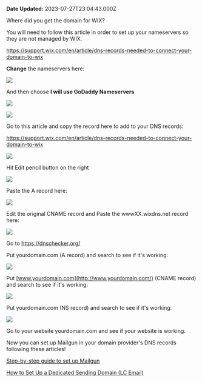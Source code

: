 **Date Updated:** 2023-07-27T23:04:43.000Z

Where did you get the domain for WIX?

  
You will need to follow this article in order to set up your nameservers so they are not managed by WIX.

<https://support.wix.com/en/article/dns-records-needed-to-connect-your-domain-to-wix>

  
**Change** the nameservers here:

  
[![](https://s3.amazonaws.com/cdn.freshdesk.com/data/helpdesk/attachments/production/48049619872/original/B8A4v0q6PZ5YHsAp2mzk6_scZOWKWvgpuA.png?1594935583)](https://s3.amazonaws.com/cdn.freshdesk.com/data/helpdesk/attachments/production/48048676561/original/YR0RErgqA3H6yrlCTXhhZbT3%5Fwiy8RMiLg.png?1594407818)

  
And then choose **I will use GoDaddy Nameservers**

[![](https://s3.amazonaws.com/cdn.freshdesk.com/data/helpdesk/attachments/production/48049619871/original/leZXxFFitGVUL_wyqnukiQY8HewiiuhhkA.png?1594935583)](https://s3.amazonaws.com/cdn.freshdesk.com/data/helpdesk/attachments/production/48048676558/original/c5-qSORu7yueJm6AQ9njZkWqb2793iw4NQ.png?1594407817)

[![](https://s3.amazonaws.com/cdn.freshdesk.com/data/helpdesk/attachments/production/48049619867/original/xZMIopePhJIuQfvyI2d-FSmtfCGhaDamag.png?1594935583)](https://s3.amazonaws.com/cdn.freshdesk.com/data/helpdesk/attachments/production/48048676749/original/O1cQxm9xOIXkrWlOOMVa6XthQtecaZmlSQ.png?1594407903)

  
Go to this article and copy the record here to add to your DNS records:

<https://support.wix.com/en/article/dns-records-needed-to-connect-your-domain-to-wix>

[![](https://s3.amazonaws.com/cdn.freshdesk.com/data/helpdesk/attachments/production/48049619870/original/waEl3ZyYXtpTn3z8M1YI4SxEItlWK1-Z_g.png?1594935583)](https://s3.amazonaws.com/cdn.freshdesk.com/data/helpdesk/attachments/production/48048677097/original/Nz7A2Pc9r7o6ifdDElkaDFxYb5GenehFlg.png?1594408059)

  
Hit Edit pencil button on the right

[![](https://s3.amazonaws.com/cdn.freshdesk.com/data/helpdesk/attachments/production/48049619863/original/FcRU58EGiZKcns2K8ALxLueEHPfjdvaznA.png?1594935582)](https://s3.amazonaws.com/cdn.freshdesk.com/data/helpdesk/attachments/production/48048677230/original/sF5umzyoh6KeB%5FH7wBc055xK-5bx8F0Fdg.png?1594408105)

  
Paste the A record here:

[![](https://s3.amazonaws.com/cdn.freshdesk.com/data/helpdesk/attachments/production/48049619868/original/f7c1M2IS1BJN60UZqO2J7yUctTOAlVNHcg.png?1594935583)](https://s3.amazonaws.com/cdn.freshdesk.com/data/helpdesk/attachments/production/48048677378/original/7eVDwzLLsaC8fNs38La35DMKjtRtaGIzjQ.png?1594408151)
  
  
Edit the original CNAME record and Paste the wwwXX.wixdns.net record here:

[![](https://s3.amazonaws.com/cdn.freshdesk.com/data/helpdesk/attachments/production/48049619869/original/MouLyh5lo5A1OLCtk6GsLHRX5O-8vMfaBg.png?1594935583)](https://s3.amazonaws.com/cdn.freshdesk.com/data/helpdesk/attachments/production/48048678085/original/NgYbOPlEF2uAanqP9y07bHcteCHXA4buxQ.png?1594408436)

  
Go to <https://dnschecker.org/>

  
Put yourdomain.com (A record) and search to see if it's working:

[![](https://s3.amazonaws.com/cdn.freshdesk.com/data/helpdesk/attachments/production/48049619864/original/mb1xaCvUJdDXFgow1RF-WpnHcGJYh2aTog.png?1594935583)](https://s3.amazonaws.com/cdn.freshdesk.com/data/helpdesk/attachments/production/48048678312/original/RgvRn40F2j%5FhC6LaTJrhvhm9QtA0S4cN1w.png?1594408555)

  
Put [www.yourdomain.com](http://www.yourdomain.com/) (CNAME record) and search to see if it's working:

[![](https://s3.amazonaws.com/cdn.freshdesk.com/data/helpdesk/attachments/production/48049619866/original/DrKok7JojxLYA6I4l4FBw6YDBT_Qt24NhA.png?1594935583)](https://s3.amazonaws.com/cdn.freshdesk.com/data/helpdesk/attachments/production/48048678393/original/8LRWkWllhraLK1fb3e91NFVM3JV72ywzZg.png?1594408597)
  
  
Put yourdomain.com (NS record) and search to see if it's working:

[![](https://s3.amazonaws.com/cdn.freshdesk.com/data/helpdesk/attachments/production/48049619865/original/R1d1SOWBIMaa6Rb2WNTr1ifPPeHnZjxj4g.png?1594935583)](https://s3.amazonaws.com/cdn.freshdesk.com/data/helpdesk/attachments/production/48048678590/original/vTmfShLRzSvkdM4pmRiTAIzWEU%5Flxcf0wg.png?1594408694)
  
  
Go to your website yourdomain.com and see if your website is working.

  
Now you can set up Mailgun in your domain provider's DNS records following these articles!

[Step-by-step guide to set up Mailgun](https://help.gohighlevel.com/en/support/solutions/articles/48001219824)

[How to Set Up a Dedicated Sending Domain (LC Email)](https://help.gohighlevel.com/en/support/solutions/articles/48001226115)